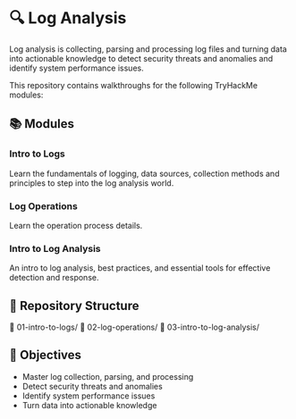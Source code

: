 # 🔍 Log Analysis

Log analysis is collecting, parsing and processing log files and turning data into actionable knowledge to detect security threats and anomalies and identify system performance issues.

This repository contains walkthroughs for the following TryHackMe modules:

## 📚 Modules

### Intro to Logs
Learn the fundamentals of logging, data sources, collection methods and principles to step into the log analysis world.

### Log Operations  
Learn the operation process details.

### Intro to Log Analysis
An intro to log analysis, best practices, and essential tools for effective detection and response.

## 📁 Repository Structure

📁 01-intro-to-logs/
📁 02-log-operations/
📁 03-intro-to-log-analysis/

## 🎯 Objectives

- Master log collection, parsing, and processing
- Detect security threats and anomalies
- Identify system performance issues
- Turn data into actionable knowledge
